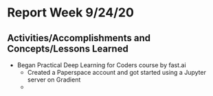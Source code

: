 # Report Week 9/24/20
## Activities/Accomplishments and Concepts/Lessons Learned
* Began Practical Deep Learning for Coders course by fast.ai
  * Created a Paperspace account and got started using a Jupyter server on Gradient
  * 
